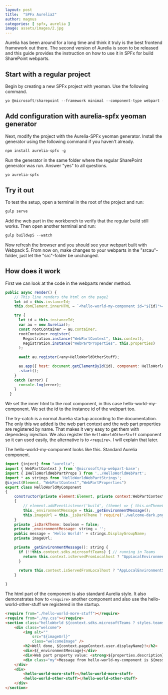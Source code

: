 ```yaml
---
layout: post
title:  "SPFx Aurelia2"
author: magnus
categories: [ spfx, aurelia ]
image: assets/images/2.jpg
---
```

Aurelia has been around for a long time and think it truly is the best frontend framework out there. The second version of Aurelia is soon to be released and this guide provides the instruction on how to use it in SPFx for build SharePoint webparts.

## Start with a regular project

Begin by creating a new SPFx project with yeoman. Use the following command.

```c
yo @microsoft/sharepoint --framework minimal --component-type webpart --solution-name app --component-name HelloWorld
```

## Add configuration with aurelia-spfx yeoman generator

Next, modify the project with the Aurelia-SPFx yeoman generator. Install the generator using the following command if you haven't already.

```c
npm install aurelia-spfx -g
```

Run the generator in the same folder where the regular SharePoint generator was run. Answer "yes" to all questions.

```c
yo aurelia-spfx
```

## Try it out

To test the setup, open a terminal in the root of the project and run:

```c
gulp serve
```

Add the web part in the workbench to verify that the regular build still works. Then open another terminal and run:

```c
gulp buildwp5 --watch
```

Now refresh the browser and you should see your webpart built with Webpack 5. From now on, make changes to your webparts in the "srcau"-folder, just let the "src"-folder be unchanged.

## How does it work

First we can look at the code in the webparts render method.

```javascript
public async render() {
    // This line renders the html on the page2
    let id = this.instanceId;
    this.domElement.innerHTML = `<hello-world-my-component id="${id}"></hello-world-my-component>`;

    try {
      let id = this.instanceId;
      var au = new Aurelia();
      const rootContainer = au.container;
      rootContainer.register(
        Registration.instance("WebPartContext", this.context),
        Registration.instance("WebPartProperties", this.properties)
      );
     
      await au.register(<any>HelloWorldOtherStuff);

      au.app({ host: document.getElementById(id), component: HelloWorldMyComponent })
      .start();
    }
    catch (error) {
      console.log(error);
    }
  }
```

We set the inner html to the root component, in this case hello-world-my-component. We set the id to the instance id of the webpart too.

The try-catch is a normal Aurelia startup according to the documentation. The only this we added is the web part context and the web part properties are registered by name. That makes it very easy to get them with dependecy injection. We also register the `HelloWorldOtherStuff` component so it can used easily, the alternative is to `<require>`. I will explain that later.

The hello-world-my-component looks like this. Standard Aurelia component.

```javascript
import {inject} from "aurelia";
import { WebPartContext } from '@microsoft/sp-webpart-base';
import { IHelloWorldWebPartProps } from '../HelloWorldWebPart';
import * as strings from 'HelloWorldWebPartStrings';
@inject(Element, "WebPartContext","WebPartProperties")
export class HelloWorldMyComponent
{
    constructor(private element:Element, private context:WebPartContext, private properties:IHelloWorldWebPartProps )
    {
        // element.addEventListener('build', (theme) => { this.onThemeChange(theme); }, false);
        this._environmentMessage = this._getEnvironmentMessage();
        this.imageUrl = this._isDarkTheme ? require('./welcome-dark.png') : require('./welcome-light.png');
    }
    private _isDarkTheme: boolean = false;
    private _environmentMessage: string = '';
    public message = 'Hello World!' + strings.DisplayGroupName;
    private imageUrl;

    private _getEnvironmentMessage(): string {
      if (!!this.context.sdks.microsoftTeams) { // running in Teams
        return this.context.isServedFromLocalhost ? "AppLocalEnvironmentTeams" : "AppTeamsTabEnvironment";
      }
  
      return this.context.isServedFromLocalhost ? "AppLocalEnvironmentSharePoint" : "AppSharePointEnvironment";
    }

}
```

The html part of the component is also standard Aurelia style. It also demonstrates how to `<require>` another component and also use the hello-world-other-stuff we registered in the startup.

```html
<require from="./hello-world-more-stuff"></require>
<require from="./my.css"></require>
<section class="helloWorld ${context.sdks.microsoftTeams ? styles.teams : ''}">
    <div class="welcome">
        <img alt=""
            src="${imageUrl}"
            class="welcomeImage" />
        <h2>Well done, ${context.pageContext.user.displayName}!</h2>
        <div>${_environmentMessage}</div>
        <div>Web part property value: <strong>${properties.description}</strong></div>
        <div class="my">Message from hello-world-my-component is ${message}</div>
    </div>
    <div>
        <hello-world-more-stuff></hello-world-more-stuff>
        <hello-world-other-stuff></hello-world-other-stuff>
    </div>
</section>
```